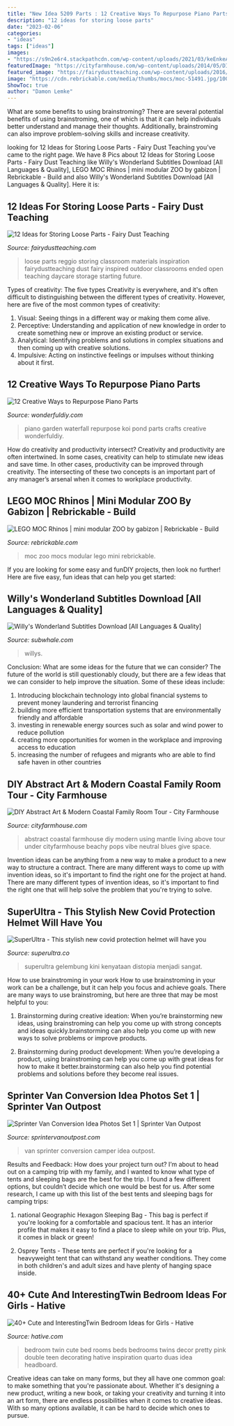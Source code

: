 ```yaml
---
title: "New Idea 5209 Parts : 12 Creative Ways To Repurpose Piano Parts"
description: "12 ideas for storing loose parts"
date: "2023-02-06"
categories:
- "ideas"
tags: ["ideas"]
images:
- "https://s9n2e6r4.stackpathcdn.com/wp-content/uploads/2021/03/keEnkeAvifw8NSEC4f6WsqeLJgF.jpg"
featuredImage: "https://cityfarmhouse.com/wp-content/uploads/2014/05/DIY-Abstract-Art-Using-Soft-Blue-Tones-to-Create-A-Coastal-Feel-Focal-Point-Above-Mantle-City-Farmhouse.jpg"
featured_image: "https://fairydustteaching.com/wp-content/uploads/2016/10/IMG_1594.jpg"
image: "https://cdn.rebrickable.com/media/thumbs/mocs/moc-51491.jpg/1000x800p.jpg"
ShowToc: true
author: "Damon Lemke"
---
```



What are some benefits to using brainstroming?
There are several potential benefits of using brainstroming, one of which is that it can help individuals better understand and manage their thoughts. Additionally, brainstroming can also improve problem-solving skills and increase creativity.

	

		
looking for 12 Ideas for Storing Loose Parts - Fairy Dust Teaching you've came to the right page. We have 8 Pics about 12 Ideas for Storing Loose Parts - Fairy Dust Teaching like Willy&#039;s Wonderland Subtitles Download [All Languages &amp; Quality], LEGO MOC Rhinos | mini modular ZOO by gabizon | Rebrickable - Build and also Willy&#039;s Wonderland Subtitles Download [All Languages &amp; Quality]. Here it is:
		
    
## 12 Ideas For Storing Loose Parts - Fairy Dust Teaching

<img loading=lazy src="https://fairydustteaching.com/wp-content/uploads/2016/10/IMG_1594.jpg" onerror="this.onerror=null;this.src='https://tse2.mm.bing.net/th?id=OIP.J_SyXGxI3FsKgLfkU0X6CgHaLH&amp;pid=15.1';" alt="12 Ideas for Storing Loose Parts - Fairy Dust Teaching">

_Source: fairydustteaching.com_

>loose parts reggio storing classroom materials inspiration fairydustteaching dust fairy inspired outdoor classrooms ended open teaching daycare storage starting future. 

	

Types of creativity: The five types
Creativity is everywhere, and it's often difficult to distinguishing between the different types of creativity. However, here are five of the most common types of creativity:
1. Visual: Seeing things in a different way or making them come alive.
2. Perceptive: Understanding and application of new knowledge in order to create something new or improve an existing product or service. 
3. Analytical: Identifying problems and solutions in complex situations and then coming up with creative solutions. 
4. Impulsive: Acting on instinctive feelings or impulses without thinking about it first. 

    
## 12 Creative Ways To Repurpose Piano Parts

<img loading=lazy src="https://cdn.wonderfuldiy.com/wp-content/uploads/2016/07/Piano-garden-waterfall.jpg" onerror="this.onerror=null;this.src='https://tse4.mm.bing.net/th?id=OIP.LMgN7YruaUGfOS3Yh0uxtgHaFf&amp;pid=15.1';" alt="12 Creative Ways to Repurpose Piano Parts">

_Source: wonderfuldiy.com_

>piano garden waterfall repurpose koi pond parts crafts creative wonderfuldiy. 

	

How do creativity and productivity intersect?
Creativity and productivity are often intertwined. In some cases, creativity can help to stimulate new ideas and save time. In other cases, productivity can be improved through creativity. The intersecting of these two concepts is an important part of any manager’s arsenal when it comes to workplace productivity.

    
## LEGO MOC Rhinos | Mini Modular ZOO By Gabizon | Rebrickable - Build

<img loading=lazy src="https://cdn.rebrickable.com/media/thumbs/mocs/moc-51491.jpg/1000x800p.jpg" onerror="this.onerror=null;this.src='https://tse2.mm.bing.net/th?id=OIP.eqbve2_T17q6Y-JvhQxw2gHaF7&amp;pid=15.1';" alt="LEGO MOC Rhinos | mini modular ZOO by gabizon | Rebrickable - Build">

_Source: rebrickable.com_

>moc zoo mocs modular lego mini rebrickable. 

	

If you are looking for some easy and funDIY projects, then look no further! Here are five easy, fun ideas that can help you get started: 

    
## Willy&#039;s Wonderland Subtitles Download [All Languages &amp; Quality]

<img loading=lazy src="https://s9n2e6r4.stackpathcdn.com/wp-content/uploads/2021/03/keEnkeAvifw8NSEC4f6WsqeLJgF.jpg" onerror="this.onerror=null;this.src='https://tse3.mm.bing.net/th?id=OIP.SpA8bUw9DtLNN51ofWad9QHaLH&amp;pid=15.1';" alt="Willy&#039;s Wonderland Subtitles Download [All Languages &amp; Quality]">

_Source: subwhale.com_

>willys. 

	

Conclusion: What are some ideas for the future that we can consider?
The future of the world is still questionably cloudy, but there are a few ideas that we can consider to help improve the situation. Some of these ideas include: 
1. Introducing blockchain technology into global financial systems to prevent money laundering and terrorist financing 
2. building more efficient transportation systems that are environmentally friendly and affordable 
3. investing in renewable energy sources such as solar and wind power to reduce pollution 
4. creating more opportunities for women in the workplace and improving access to education 
5. increasing the number of refugees and migrants who are able to find safe haven in other countries 

    
## DIY Abstract Art &amp; Modern Coastal Family Room Tour - City Farmhouse

<img loading=lazy src="https://cityfarmhouse.com/wp-content/uploads/2014/05/DIY-Abstract-Art-Using-Soft-Blue-Tones-to-Create-A-Coastal-Feel-Focal-Point-Above-Mantle-City-Farmhouse.jpg" onerror="this.onerror=null;this.src='https://tse2.mm.bing.net/th?id=OIP.eUp38Q-SVkRT_6Qoab78wAHaLY&amp;pid=15.1';" alt="DIY Abstract Art &amp; Modern Coastal Family Room Tour - City Farmhouse">

_Source: cityfarmhouse.com_

>abstract coastal farmhouse diy modern using mantle living above tour under cityfarmhouse beachy pops vibe neutral blues give space. 

	

Invention ideas can be anything from a new way to make a product to a new way to structure a contract. There are many different ways to come up with invention ideas, so it's important to find the right one for the project at hand. There are many different types of invention ideas, so it's important to find the right one that will help solve the problem that you're trying to solve.

    
## SuperUltra - This Stylish New Covid Protection Helmet Will Have You

<img loading=lazy src="https://superultra.co/wp-content/uploads/2020/10/Covid-1.jpg" onerror="this.onerror=null;this.src='https://tse2.mm.bing.net/th?id=OIP.xexhI28Pwf5Pr6yBzG-hggHaDt&amp;pid=15.1';" alt="SuperUltra - This stylish new covid protection helmet will have you">

_Source: superultra.co_

>superultra gelembung kini kenyataan distopia menjadi sangat. 

	

How to use brainstroming in your work
How to use brainstroming in your work can be a challenge, but it can help you focus and achieve goals. There are many ways to use brainstroming, but here are three that may be most helpful to you:
1. Brainstorming during creative ideation: When you’re brainstorming new ideas, using brainstroming can help you come up with strong concepts and ideas quickly.brainstorming can also help you come up with new ways to solve problems or improve products.

2. Brainstorming during product development: When you’re developing a product, using brainstroming can help you come up with great ideas for how to make it better.brainstorming can also help you find potential problems and solutions before they become real issues.


    
## Sprinter Van Conversion Idea Photos Set 1 | Sprinter Van Outpost

<img loading=lazy src="http://www.sprintervanoutpost.com/wp-content/uploads/2017/11/Sprinter-van-camper-van-conversion-ideas-set1-4-e1510954126818.jpg" onerror="this.onerror=null;this.src='https://tse3.mm.bing.net/th?id=OIP.b7GBAr3l1xVzVTxPk6FGaQHaJ4&amp;pid=15.1';" alt="Sprinter Van Conversion Idea Photos Set 1 | Sprinter Van Outpost">

_Source: sprintervanoutpost.com_

>van sprinter conversion camper idea outpost. 

	

Results and Feedback: How does your project turn out?
I’m about to head out on a camping trip with my family, and I wanted to know what type of tents and sleeping bags are the best for the trip. I found a few different options, but couldn’t decide which one would be best for us. After some research, I came up with this list of the best tents and sleeping bags for camping trips:
1) national Geographic Hexagon Sleeping Bag - This bag is perfect if you're looking for a comfortable and spacious tent. It has an interior profile that makes it easy to find a place to sleep while on your trip. Plus, it comes in black or green!

2) Osprey Tents - These tents are perfect if you're looking for a heavyweight tent that can withstand any weather conditions. They come in both children's and adult sizes and have plenty of hanging space inside.

    
## 40+ Cute And InterestingTwin Bedroom Ideas For Girls - Hative

<img loading=lazy src="http://hative.com/wp-content/uploads/2015/06/twin-bedroom-ideas-for-girls/1-twin-bedroom-ideas-for-girls.jpg" onerror="this.onerror=null;this.src='https://tse1.mm.bing.net/th?id=OIP.E3-EmEKSlIK3Sk8VAKIO5QHaIR&amp;pid=15.1';" alt="40+ Cute and InterestingTwin Bedroom Ideas for Girls - Hative">

_Source: hative.com_

>bedroom twin cute bed rooms beds bedrooms twins decor pretty pink double teen decorating hative inspiration quarto duas idea headboard. 

	

Creative ideas can take on many forms, but they all have one common goal: to make something that you're passionate about. Whether it's designing a new product, writing a new book, or taking your creativity and turning it into an art form, there are endless possibilities when it comes to creative ideas. With so many options available, it can be hard to decide which ones to pursue.


